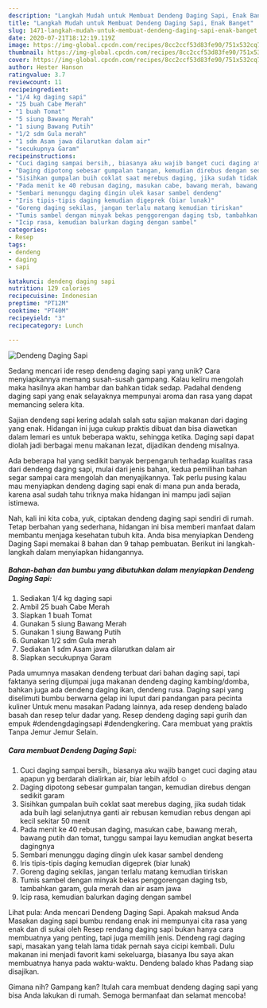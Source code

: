 ```yaml
---
description: "Langkah Mudah untuk Membuat Dendeng Daging Sapi, Enak Banget"
title: "Langkah Mudah untuk Membuat Dendeng Daging Sapi, Enak Banget"
slug: 1471-langkah-mudah-untuk-membuat-dendeng-daging-sapi-enak-banget
date: 2020-07-21T18:12:19.119Z
image: https://img-global.cpcdn.com/recipes/8cc2ccf53d83fe90/751x532cq70/dendeng-daging-sapi-foto-resep-utama.jpg
thumbnail: https://img-global.cpcdn.com/recipes/8cc2ccf53d83fe90/751x532cq70/dendeng-daging-sapi-foto-resep-utama.jpg
cover: https://img-global.cpcdn.com/recipes/8cc2ccf53d83fe90/751x532cq70/dendeng-daging-sapi-foto-resep-utama.jpg
author: Hester Hanson
ratingvalue: 3.7
reviewcount: 11
recipeingredient:
- "1/4 kg daging sapi"
- "25 buah Cabe Merah"
- "1 buah Tomat"
- "5 siung Bawang Merah"
- "1 siung Bawang Putih"
- "1/2 sdm Gula merah"
- "1 sdm Asam jawa dilarutkan dalam air"
- "secukupnya Garam"
recipeinstructions:
- "Cuci daging sampai bersih,, biasanya aku wajib banget cuci daging atau apapun yg berdarah dialirkan air, biar lebih afdol ☺"
- "Daging dipotong sebesar gumpalan tangan, kemudian direbus dengan sedikit garam"
- "Sisihkan gumpalan buih coklat saat merebus daging, jika sudah tidak ada buih lagi selanjutnya ganti air rebusan kemudian rebus dengan api kecil sekitar 50 menit"
- "Pada menit ke 40 rebusan daging, masukan cabe, bawang merah, bawang putih dan tomat, tunggu sampai layu kemudian angkat beserta dagingnya"
- "Sembari menunggu daging dingin ulek kasar sambel dendeng"
- "Iris tipis-tipis daging kemudian digeprek (biar lunak)"
- "Goreng daging sekilas, jangan terlalu matang kemudian tiriskan"
- "Tumis sambel dengan minyak bekas penggorengan daging tsb, tambahkan garam, gula merah dan air asam jawa"
- "Icip rasa, kemudian balurkan daging dengan sambel"
categories:
- Resep
tags:
- dendeng
- daging
- sapi

katakunci: dendeng daging sapi 
nutrition: 129 calories
recipecuisine: Indonesian
preptime: "PT12M"
cooktime: "PT40M"
recipeyield: "3"
recipecategory: Lunch

---
```



![Dendeng Daging Sapi](https://img-global.cpcdn.com/recipes/8cc2ccf53d83fe90/751x532cq70/dendeng-daging-sapi-foto-resep-utama.jpg)

Sedang mencari ide resep dendeng daging sapi yang unik? Cara menyiapkannya memang susah-susah gampang. Kalau keliru mengolah maka hasilnya akan hambar dan bahkan tidak sedap. Padahal dendeng daging sapi yang enak selayaknya mempunyai aroma dan rasa yang dapat memancing selera kita.

Sajian dendeng sapi kering adalah salah satu sajian makanan dari daging yang enak. Hidangan ini juga cukup praktis dibuat dan bisa diawetkan dalam lemari es untuk beberapa waktu, sehingga ketika. Daging sapi dapat diolah jadi berbagai menu makanan lezat, dijadikan dendeng misalnya.

Ada beberapa hal yang sedikit banyak berpengaruh terhadap kualitas rasa dari dendeng daging sapi, mulai dari jenis bahan, kedua pemilihan bahan segar sampai cara mengolah dan menyajikannya. Tak perlu pusing kalau mau menyiapkan dendeng daging sapi enak di mana pun anda berada, karena asal sudah tahu triknya maka hidangan ini mampu jadi sajian istimewa.


Nah, kali ini kita coba, yuk, ciptakan dendeng daging sapi sendiri di rumah. Tetap berbahan yang sederhana, hidangan ini bisa memberi manfaat dalam membantu menjaga kesehatan tubuh kita. Anda bisa menyiapkan Dendeng Daging Sapi memakai 8 bahan dan 9 tahap pembuatan. Berikut ini langkah-langkah dalam menyiapkan hidangannya.

<!--inarticleads1-->

##### Bahan-bahan dan bumbu yang dibutuhkan dalam menyiapkan Dendeng Daging Sapi:

1. Sediakan 1/4 kg daging sapi
1. Ambil 25 buah Cabe Merah
1. Siapkan 1 buah Tomat
1. Gunakan 5 siung Bawang Merah
1. Gunakan 1 siung Bawang Putih
1. Gunakan 1/2 sdm Gula merah
1. Sediakan 1 sdm Asam jawa dilarutkan dalam air
1. Siapkan secukupnya Garam


Pada umumnya masakan dendeng terbuat dari bahan daging sapi, tapi faktanya sering dijumpai juga makanan dendeng daging kambing/domba, bahkan juga ada dendeng daging ikan, dendeng rusa. Daging sapi yang diselimuti bumbu berwarna gelap ini luput dari pandangan para pecinta kuliner Untuk menu masakan Padang lainnya, ada resep dendeng balado basah dan resep telur dadar yang. Resep dendeng daging sapi gurih dan empuk #dendengdagingsapi #dendengkering. Cara membuat yang praktis Tanpa Jemur Jemur Selain. 

<!--inarticleads2-->

##### Cara membuat Dendeng Daging Sapi:

1. Cuci daging sampai bersih,, biasanya aku wajib banget cuci daging atau apapun yg berdarah dialirkan air, biar lebih afdol ☺
1. Daging dipotong sebesar gumpalan tangan, kemudian direbus dengan sedikit garam
1. Sisihkan gumpalan buih coklat saat merebus daging, jika sudah tidak ada buih lagi selanjutnya ganti air rebusan kemudian rebus dengan api kecil sekitar 50 menit
1. Pada menit ke 40 rebusan daging, masukan cabe, bawang merah, bawang putih dan tomat, tunggu sampai layu kemudian angkat beserta dagingnya
1. Sembari menunggu daging dingin ulek kasar sambel dendeng
1. Iris tipis-tipis daging kemudian digeprek (biar lunak)
1. Goreng daging sekilas, jangan terlalu matang kemudian tiriskan
1. Tumis sambel dengan minyak bekas penggorengan daging tsb, tambahkan garam, gula merah dan air asam jawa
1. Icip rasa, kemudian balurkan daging dengan sambel


Lihat pula: Anda mencari Dendeng Daging Sapi. Apakah maksud Anda Masakan daging sapi bumbu rendang enak ini mempunyai cita rasa yang enak dan di sukai oleh Resep rendang daging sapi bukan hanya cara membuatnya yang penting, tapi juga memilih jenis. Dendeng ragi daging sapi, masakan yang telah lama tidak pernah saya cicipi kembali. Dulu makanan ini menjadi favorit kami sekeluarga, biasanya Ibu saya akan membuatnya hanya pada waktu-waktu. Dendeng balado khas Padang siap disajikan. 

Gimana nih? Gampang kan? Itulah cara membuat dendeng daging sapi yang bisa Anda lakukan di rumah. Semoga bermanfaat dan selamat mencoba!
